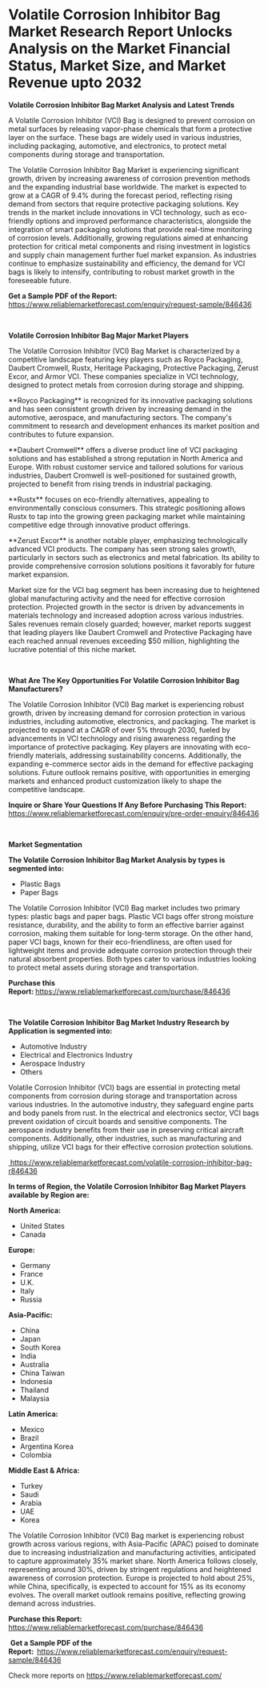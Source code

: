 <p><h1>Volatile Corrosion Inhibitor Bag Market Research Report Unlocks Analysis on the Market Financial Status, Market Size, and Market Revenue upto 2032</h1></p><p><strong>Volatile Corrosion Inhibitor Bag Market Analysis and Latest Trends</strong></p>
<p><p>A Volatile Corrosion Inhibitor (VCI) Bag is designed to prevent corrosion on metal surfaces by releasing vapor-phase chemicals that form a protective layer on the surface. These bags are widely used in various industries, including packaging, automotive, and electronics, to protect metal components during storage and transportation.</p><p>The Volatile Corrosion Inhibitor Bag Market is experiencing significant growth, driven by increasing awareness of corrosion prevention methods and the expanding industrial base worldwide. The market is expected to grow at a CAGR of 9.4% during the forecast period, reflecting rising demand from sectors that require protective packaging solutions. Key trends in the market include innovations in VCI technology, such as eco-friendly options and improved performance characteristics, alongside the integration of smart packaging solutions that provide real-time monitoring of corrosion levels. Additionally, growing regulations aimed at enhancing protection for critical metal components and rising investment in logistics and supply chain management further fuel market expansion. As industries continue to emphasize sustainability and efficiency, the demand for VCI bags is likely to intensify, contributing to robust market growth in the foreseeable future.</p></p>
<p><strong>Get a Sample PDF of the Report:&nbsp;</strong> <a href="https://www.reliablemarketforecast.com/enquiry/request-sample/846436?utm_campaign=2257&utm_medium=2&utm_source=Github&utm_content=ia&utm_term=30012025&utm_id=volatile-corrosion-inhibitor-bag">https://www.reliablemarketforecast.com/enquiry/request-sample/846436</a></p>
<p>&nbsp;</p>
<p><strong>Volatile Corrosion Inhibitor Bag Major Market Players</strong></p>
<p><p>The Volatile Corrosion Inhibitor (VCI) Bag Market is characterized by a competitive landscape featuring key players such as Royco Packaging, Daubert Cromwell, Rustx, Heritage Packaging, Protective Packaging, Zerust Excor, and Armor VCI. These companies specialize in VCI technology, designed to protect metals from corrosion during storage and shipping.</p><p>**Royco Packaging** is recognized for its innovative packaging solutions and has seen consistent growth driven by increasing demand in the automotive, aerospace, and manufacturing sectors. The company's commitment to research and development enhances its market position and contributes to future expansion.</p><p>**Daubert Cromwell** offers a diverse product line of VCI packaging solutions and has established a strong reputation in North America and Europe. With robust customer service and tailored solutions for various industries, Daubert Cromwell is well-positioned for sustained growth, projected to benefit from rising trends in industrial packaging.</p><p>**Rustx** focuses on eco-friendly alternatives, appealing to environmentally conscious consumers. This strategic positioning allows Rustx to tap into the growing green packaging market while maintaining competitive edge through innovative product offerings.</p><p>**Zerust Excor** is another notable player, emphasizing technologically advanced VCI products. The company has seen strong sales growth, particularly in sectors such as electronics and metal fabrication. Its ability to provide comprehensive corrosion solutions positions it favorably for future market expansion.</p><p>Market size for the VCI bag segment has been increasing due to heightened global manufacturing activity and the need for effective corrosion protection. Projected growth in the sector is driven by advancements in materials technology and increased adoption across various industries. Sales revenues remain closely guarded; however, market reports suggest that leading players like Daubert Cromwell and Protective Packaging have each reached annual revenues exceeding $50 million, highlighting the lucrative potential of this niche market.</p></p>
<p>&nbsp;</p>
<p><strong>What Are The Key Opportunities For Volatile Corrosion Inhibitor Bag Manufacturers?</strong></p>
<p><p>The Volatile Corrosion Inhibitor (VCI) Bag market is experiencing robust growth, driven by increasing demand for corrosion protection in various industries, including automotive, electronics, and packaging. The market is projected to expand at a CAGR of over 5% through 2030, fueled by advancements in VCI technology and rising awareness regarding the importance of protective packaging. Key players are innovating with eco-friendly materials, addressing sustainability concerns. Additionally, the expanding e-commerce sector aids in the demand for effective packaging solutions. Future outlook remains positive, with opportunities in emerging markets and enhanced product customization likely to shape the competitive landscape.</p></p>
<p><strong>Inquire or Share Your Questions If Any Before Purchasing This Report:</strong> <a href="https://www.reliablemarketforecast.com/enquiry/pre-order-enquiry/846436?utm_campaign=2257&utm_medium=2&utm_source=Github&utm_content=ia&utm_term=30012025&utm_id=volatile-corrosion-inhibitor-bag">https://www.reliablemarketforecast.com/enquiry/pre-order-enquiry/846436</a></p>
<p>&nbsp;</p>
<p><strong>Market Segmentation</strong></p>
<p><strong>The Volatile Corrosion Inhibitor Bag Market Analysis by types is segmented into:</strong></p>
<p><ul><li>Plastic Bags</li><li>Paper Bags</li></ul></p>
<p><p>The Volatile Corrosion Inhibitor (VCI) Bag market includes two primary types: plastic bags and paper bags. Plastic VCI bags offer strong moisture resistance, durability, and the ability to form an effective barrier against corrosion, making them suitable for long-term storage. On the other hand, paper VCI bags, known for their eco-friendliness, are often used for lightweight items and provide adequate corrosion protection through their natural absorbent properties. Both types cater to various industries looking to protect metal assets during storage and transportation.</p></p>
<p><strong>Purchase this Report:&nbsp;</strong><a href="https://www.reliablemarketforecast.com/purchase/846436?utm_campaign=2257&utm_medium=2&utm_source=Github&utm_content=ia&utm_term=30012025&utm_id=volatile-corrosion-inhibitor-bag">https://www.reliablemarketforecast.com/purchase/846436</a></p>
<p>&nbsp;</p>
<p><strong>The Volatile Corrosion Inhibitor Bag Market Industry Research by Application is segmented into:</strong></p>
<p><ul><li>Automotive Industry</li><li>Electrical and Electronics Industry</li><li>Aerospace Industry</li><li>Others</li></ul></p>
<p><p>Volatile Corrosion Inhibitor (VCI) bags are essential in protecting metal components from corrosion during storage and transportation across various industries. In the automotive industry, they safeguard engine parts and body panels from rust. In the electrical and electronics sector, VCI bags prevent oxidation of circuit boards and sensitive components. The aerospace industry benefits from their use in preserving critical aircraft components. Additionally, other industries, such as manufacturing and shipping, utilize VCI bags for their effective corrosion protection solutions.</p></p>
<p><a href="https://www.reliablemarketforecast.com/volatile-corrosion-inhibitor-bag-r846436?utm_campaign=2257&utm_medium=2&utm_source=Github&utm_content=ia&utm_term=30012025&utm_id=volatile-corrosion-inhibitor-bag">&nbsp;https://www.reliablemarketforecast.com/volatile-corrosion-inhibitor-bag-r846436</a></p>
<p><strong>In terms of Region, the Volatile Corrosion Inhibitor Bag Market Players available by Region are:</strong></p>
<p>
    <p> <strong> North America: </strong>
        <ul>
            <li>United States</li>
            <li>Canada</li>
        </ul>
        </p> 
    <p> <strong> Europe: </strong>
        <ul>
            <li>Germany</li>
            <li>France</li>
            <li>U.K.</li>
            <li>Italy</li>
            <li>Russia</li>
        </ul>
        </p> 
    <p> <strong> Asia-Pacific: </strong>
        <ul>
            <li>China</li>
            <li>Japan</li>
            <li>South Korea</li>
            <li>India</li>
            <li>Australia</li>
            <li>China Taiwan</li>
            <li>Indonesia</li>
            <li>Thailand</li>
            <li>Malaysia</li>
        </ul>
        </p> 
    <p> <strong> Latin America: </strong>
        <ul>
            <li>Mexico</li>
            <li>Brazil</li>
            <li>Argentina Korea</li>
            <li>Colombia</li>
        </ul>
        </p> 
    <p> <strong> Middle East & Africa: </strong>
        <ul>
            <li>Turkey</li>
            <li>Saudi</li>
            <li>Arabia</li>
            <li>UAE</li>
            <li>Korea</li>
        </ul>
    </p>
    </p>
<p><p>The Volatile Corrosion Inhibitor (VCI) Bag market is experiencing robust growth across various regions, with Asia-Pacific (APAC) poised to dominate due to increasing industrialization and manufacturing activities, anticipated to capture approximately 35% market share. North America follows closely, representing around 30%, driven by stringent regulations and heightened awareness of corrosion protection. Europe is projected to hold about 25%, while China, specifically, is expected to account for 15% as its economy evolves. The overall market outlook remains positive, reflecting growing demand across industries.</p></p>
<p><strong>Purchase this Report: </strong><a href="https://www.reliablemarketforecast.com/purchase/846436?utm_campaign=2257&utm_medium=2&utm_source=Github&utm_content=ia&utm_term=30012025&utm_id=volatile-corrosion-inhibitor-bag">https://www.reliablemarketforecast.com/purchase/846436</a></p>
<p>&nbsp;<strong>Get a Sample PDF of the Report:&nbsp;&nbsp;</strong><a href="https://www.reliablemarketforecast.com/enquiry/request-sample/846436?utm_campaign=2257&utm_medium=2&utm_source=Github&utm_content=ia&utm_term=30012025&utm_id=volatile-corrosion-inhibitor-bag">https://www.reliablemarketforecast.com/enquiry/request-sample/846436</a></p>
<p><strong></strong></p>
<p>Check more reports on <a href="https://www.reliablemarketforecast.com/?utm_campaign=2257&utm_medium=2&utm_source=Github&utm_content=ia&utm_term=30012025&utm_id=volatile-corrosion-inhibitor-bag">https://www.reliablemarketforecast.com/</a></p>